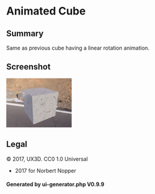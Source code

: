 # Animated Cube

## Summary

Same as previous cube having a linear rotation animation.

## Screenshot

![screenshot](screenshot/screenshot.gif)

## Legal

&copy; 2017, UX3D. CC0 1.0 Universal

 - 2017 for Norbert Nopper

#### Generated by ui-generator.php V0.9.9